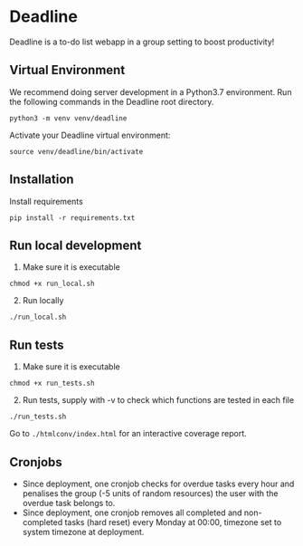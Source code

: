 # Deadline

Deadline is a to-do list webapp in a group setting to boost productivity!

## Virtual Environment
We recommend doing server development in a Python3.7 environment.
Run the following commands in the Deadline root directory.
```
python3 -m venv venv/deadline
```

Activate your Deadline virtual environment:
```
source venv/deadline/bin/activate
```

## Installation
Install requirements
```
pip install -r requirements.txt
```

## Run local development
1. Make sure it is executable
```
chmod +x run_local.sh
```

2. Run locally
```
./run_local.sh
```

## Run tests
1. Make sure it is executable
```
chmod +x run_tests.sh
```

2. Run tests, supply with -v to check which functions are tested in each file
```
./run_tests.sh
```

Go to `./htmlconv/index.html` for an interactive coverage report.

## Cronjobs

- Since deployment, one cronjob checks for overdue tasks every hour and penalises the group (-5 units of random resources) the user with the overdue task belongs to.
- Since deployment, one cronjob removes all completed and non-completed tasks (hard reset) every Monday at 00:00, timezone set to system timezone at deployment.